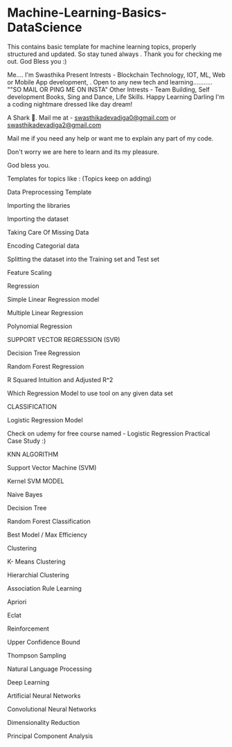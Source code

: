 # Machine-Learning-Basics-DataScience

This contains basic template for machine learning topics, properly structured and updated. So stay tuned always . 
Thank you for checking me out. God Bless you :)





Me.... I'm Swasthika
Present Intrests - Blockchain Technology, IOT, ML, Web or Mobile App development, . Open to any new tech and learning........... ""SO MAIL OR PING ME ON INSTA" Other Intrests - Team Building, Self development Books, Sing and Dance, Life Skills. Happy Learning Darling I'm a coding nightmare dressed like day dream!

A Shark 🦈. Mail me at - swasthikadevadiga0@gmail.com or swasthikadevadiga2@gmail.com

Mail me if you need any help or want me to explain any part of my code.

Don't worry we are here to learn and its my pleasure.

God bless you.

Templates for topics like : (Topics keep on adding)

Data Preprocessing Template

Importing the libraries

Importing the dataset

Taking Care Of Missing Data

Encoding Categorial data

Splitting the dataset into the Training set and Test set

Feature Scaling

Regression

Simple Linear Regression model

Multiple Linear Regression

Polynomial Regression

SUPPORT VECTOR REGRESSION (SVR)

Decision Tree Regression

Random Forest Regression

R Squared Intuition and Adjusted R^2

Which Regression Model to use tool on any given data set

CLASSIFICATION

Logistic Regression Model

Check on udemy for free course named - Logistic Regression Practical Case Study :)

KNN ALGORITHM

Support Vector Machine (SVM)

Kernel SVM MODEL

Naive Bayes

Decision Tree

Random Forest Classification

Best Model / Max Efficiency

Clustering

K- Means Clustering

Hierarchial Clustering

Association Rule Learning

Apriori

Eclat

Reinforcement

Upper Confidence Bound

Thompson Sampling

Natural Language Processing

Deep Learning

Artificial Neural Networks

Convolutional Neural Networks

Dimensionality Reduction

Principal Component Analysis
